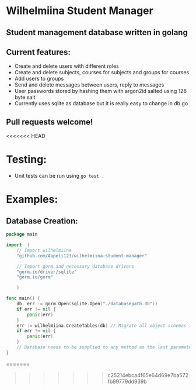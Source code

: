 # Wilhelmiina Student Manager
## Student management database written in golang
## Current features:
* Create and delete users with different roles
* Create and delete subjects, courses for subjects and groups for courses
* Add users to groups
* Send and delete messages between users, reply to messages
* User passwords stored by hashing them with argon2id salted using 128 byte salt
* Currently uses sqlite as database but it is really easy to change in db.go
## Pull requests welcome!
<<<<<<< HEAD

# Testing:
* Unit tests can be run using `go test .`

# Examples:
## Database Creation:
```go
package main

import 	(
    // Import wilhelmiina
    "github.com/Aapeli123/wilhelmiina-student-manager"

    // Import gorm and necessary database drivers
	"gorm.io/driver/sqlite"
    "gorm.io/gorm"

    ) 

func main() {
	db, err := gorm.Open(sqlite.Open("./databasepath.db"))
	if err != nil {
		panic(err)
	}
	err := wilhelmiina.CreateTables(db) // Migrate all object schemas to database
	if err != nil {
		panic(err)
	}
    // Database needs to be supplied to any method as the last parameter
}
```
=======
>>>>>>> c25214ebca4f65e64d69e7ba572fb99779dd939b
